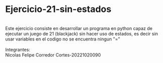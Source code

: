 # Ejercicio-21-sin-estados<br>
<br>
Este ejercicio consiste en desarrollar un programa en python capaz de ejecutar un juego de 21 (blackjack) sin hacer uso de estados, es decir sin usar variables en el codigo no se encuentra ningun "="<br>
<br>
Integrantes: <br>
Nicolas Felipe Corredor Cortes-20221020090<br>
